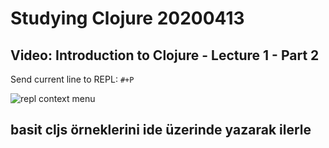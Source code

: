 
# Studying Clojure 20200413 

## Video: Introduction to Clojure - Lecture 1 - Part 2

Send current line to REPL: `#+P`

![repl context menu](/Users/mertnuhoglu/gdrive/keynote_resimler/screencapture/20200413122801.png)

## basit cljs örneklerini ide üzerinde yazarak ilerle

